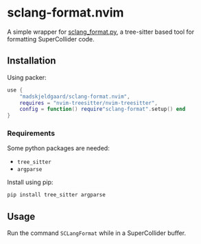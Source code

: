 # sclang-format.nvim

A simple wrapper for [sclang_format.py](https://github.com/john-d-murphy/sclang_format), a tree-sitter based tool for formatting SuperCollider code.

## Installation

Using packer:

```lua
use {
	"madskjeldgaard/sclang-format.nvim", 
	requires = "nvim-treesitter/nvim-treesitter", 
	config = function() require"sclang-format".setup() end
}
```

### Requirements

Some python packages are needed:

- `tree_sitter`
- `argparse`

Install using pip:
```bash
pip install tree_sitter argparse
```

## Usage

Run the command `SCLangFormat` while in a SuperCollider buffer.
